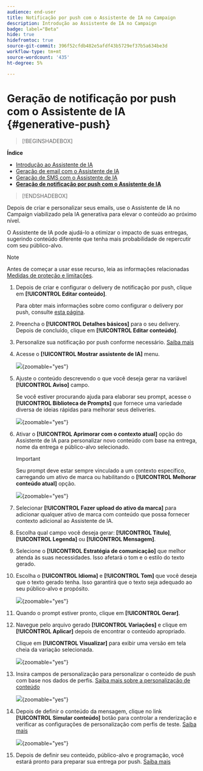 ```yaml
---
audience: end-user
title: Notificação por push com o Assistente de IA no Campaign
description: Introdução ao Assistente de IA no Campaign
badge: label="Beta"
hide: true
hidefromtoc: true
source-git-commit: 396f52cfdb482e5afdf43b5729ef37b5a634be3d
workflow-type: tm+mt
source-wordcount: '435'
ht-degree: 5%

---
```


# Geração de notificação por push com o Assistente de IA {#generative-push}

>[!BEGINSHADEBOX]

**Índice**

* [Introdução ao Assistente de IA](generative-gs.md)
* [Geração de email com o Assistente de IA](generative-content.md)
* [Geração de SMS com o Assistente de IA](generative-sms.md)
* **[Geração de notificação por push com o Assistente de IA](generative-push.md)**

>[!ENDSHADEBOX]

Depois de criar e personalizar seus emails, use o Assistente de IA no Campaign viabilizado pela IA generativa para elevar o conteúdo ao próximo nível.

O Assistente de IA pode ajudá-lo a otimizar o impacto de suas entregas, sugerindo conteúdo diferente que tenha mais probabilidade de repercutir com seu público-alvo.

>[!NOTE]
>
>Antes de começar a usar esse recurso, leia as informações relacionadas [Medidas de proteção e limitações](generative-gs.md#guardrails-and-limitations).

1. Depois de criar e configurar o delivery de notificação por push, clique em **[!UICONTROL Editar conteúdo]**.

   Para obter mais informações sobre como configurar o delivery por push, consulte [esta página](../push/create-push.md).

1. Preencha o **[!UICONTROL Detalhes básicos]** para o seu delivery. Depois de concluído, clique em **[!UICONTROL Editar conteúdo]**.

1. Personalize sua notificação por push conforme necessário. [Saiba mais](../push/content-push.md)

1. Acesse o **[!UICONTROL Mostrar assistente de IA]** menu.

   ![](assets/push-genai-1.png){zoomable=&quot;yes&quot;}

1. Ajuste o conteúdo descrevendo o que você deseja gerar na variável **[!UICONTROL Aviso]** campo.

   Se você estiver procurando ajuda para elaborar seu prompt, acesse o **[!UICONTROL Biblioteca de Prompts]** que fornece uma variedade diversa de ideias rápidas para melhorar seus deliveries.

   ![](assets/push-genai-2.png){zoomable=&quot;yes&quot;}

1. Ativar o **[!UICONTROL Aprimorar com o contexto atual]** opção do Assistente de IA para personalizar novo conteúdo com base na entrega, nome da entrega e público-alvo selecionado.

   >[!IMPORTANT]
   >
   > Seu prompt deve estar sempre vinculado a um contexto específico, carregando um ativo de marca ou habilitando o **[!UICONTROL Melhorar conteúdo atual]** opção.

   ![](assets/push-genai-3.png){zoomable=&quot;yes&quot;}

1. Selecionar **[!UICONTROL Fazer upload do ativo da marca]** para adicionar qualquer ativo de marca com conteúdo que possa fornecer contexto adicional ao Assistente de IA.

1. Escolha qual campo você deseja gerar: **[!UICONTROL Título]**, **[!UICONTROL Legenda]** ou **[!UICONTROL Mensagem]**.

1. Selecione o **[!UICONTROL Estratégia de comunicação]** que melhor atenda às suas necessidades. Isso afetará o tom e o estilo do texto gerado.

1. Escolha o **[!UICONTROL Idioma]** e **[!UICONTROL Tom]** que você deseja que o texto gerado tenha. Isso garantirá que o texto seja adequado ao seu público-alvo e propósito.

   ![](assets/push-genai-4.png){zoomable=&quot;yes&quot;}

1. Quando o prompt estiver pronto, clique em **[!UICONTROL Gerar]**.

1. Navegue pelo arquivo gerado **[!UICONTROL Variações]** e clique em **[!UICONTROL Aplicar]** depois de encontrar o conteúdo apropriado.

   Clique em **[!UICONTROL Visualizar]** para exibir uma versão em tela cheia da variação selecionada.

   ![](assets/push-genai-5.png){zoomable=&quot;yes&quot;}

1. Insira campos de personalização para personalizar o conteúdo de push com base nos dados de perfis. [Saiba mais sobre a personalização de conteúdo](../personalization/personalize.md)

   ![](assets/push-genai-6.png){zoomable=&quot;yes&quot;}

1. Depois de definir o conteúdo da mensagem, clique no link **[!UICONTROL Simular conteúdo]** botão para controlar a renderização e verificar as configurações de personalização com perfis de teste. [Saiba mais](../preview-test/preview-content.md)

   ![](assets/push-genai-7.png){zoomable=&quot;yes&quot;}

1. Depois de definir seu conteúdo, público-alvo e programação, você estará pronto para preparar sua entrega por push. [Saiba mais](../monitor/prepare-send.md)
